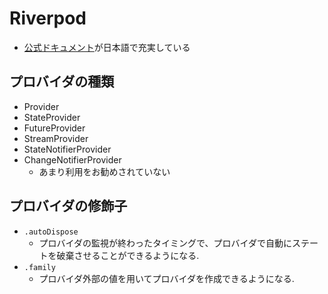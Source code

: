 # Riverpod

- [公式ドキュメント](https://riverpod.dev/ja/docs/getting_started)が日本語で充実している

## プロバイダの種類

- Provider
- StateProvider
- FutureProvider
- StreamProvider
- StateNotifierProvider
- ChangeNotifierProvider
  - あまり利用をお勧めされていない

## プロバイダの修飾子

- `.autoDispose`
  - プロバイダの監視が終わったタイミングで、プロバイダで自動にステートを破棄させることができるようになる.
- `.family`
  - プロバイダ外部の値を用いてプロバイダを作成できるようになる.
